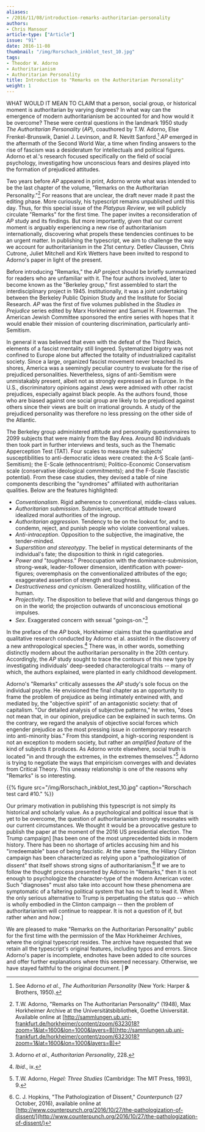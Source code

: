 ```yaml
---
aliases:
- /2016/11/08/introduction-remarks-authoritarian-personality
authors:
- Chris Mansour
article-type: ["Article"]
issue: "91"
date: 2016-11-08
thumbnail: "/img/Rorschach_inkblot_test_10.jpg"
tags:
- Theodor W. Adorno
- Authoritarianism
- Authoritarian Personality
title: Introduction to "Remarks on the Authoritarian Personality"
weight: 1
---
```


WHAT WOULD IT MEAN TO CLAIM that a person, social group, or historical moment is authoritarian by varying degrees? In what way can the emergence of modern authoritarianism be accounted for and how would it be overcome? These were central questions in the landmark 1950 study *The Authoritarian Personality* (*AP*), coauthored by T.W. Adorno, Else Frenkel-Brunswik, Daniel J. Levinson, and R. Nevitt Sanford.[^1] *AP* emerged in the aftermath of the Second World War, a time when finding answers to the rise of fascism was a desideratum for intellectuals and political figures. Adorno et al.'s research focused specifically on the field of social psychology, investigating how unconscious fears and desires played into the formation of prejudiced attitudes.

Two years before *AP* appeared in print, Adorno wrote what was intended to be the last chapter of the volume, "Remarks on the Authoritarian Personality."[^2] For reasons that are unclear, the draft never made it past the editing phase. More curiously, his typescript remains unpublished until this day. Thus, for this special issue of the *Platypus Review*, we will publicly circulate "Remarks" for the first time. The paper invites a reconsideration of *AP* study and its findings. But more importantly, given that our current moment is arguably experiencing a new rise of authoritarianism internationally, discovering what propels these tendencies continues to be an urgent matter. In publishing the typescript, we aim to challenge the way we account for authoritarianism in the 21st century. Detlev Claussen, Chris Cutrone, Juliet Mitchell and Kirk Wetters have been invited to respond to Adorno's paper in light of the present.

Before introducing "Remarks," the *AP* project should be briefly summarized for readers who are unfamiliar with it. The four authors involved, later to become known as the "Berkeley group," first assembled to start the interdisciplinary project in 1945. Institutionally, it was a joint undertaking between the Berkeley Public Opinion Study and the Institute for Social Research. *AP* was the first of five volumes published in the *Studies in Prejudice* series edited by Marx Horkheimer and Samuel H. Flowerman. The American Jewish Committee sponsored the entire series with hopes that it would enable their mission of countering discrimination, particularly anti-Semitism.

In general it was believed that even with the defeat of the Third Reich, elements of a fascist mentality still lingered. Systematized bigotry was not confined to Europe alone but affected the totality of industrialized capitalist society. Since a large, organized fascist movement never breached its shores, America was a seemingly peculiar country to evaluate for the rise of prejudiced personalities. Nevertheless, signs of anti-Semitism were unmistakably present, albeit not as strongly expressed as in Europe. In the U.S., discriminatory opinions against Jews were admixed with other racist prejudices, especially against black people. As the authors found, those who are biased against one social group are likely to be prejudiced against others since their views are built on irrational grounds. A study of the prejudiced personality was therefore no less pressing on the other side of the Atlantic.

The Berkeley group administered attitude and personality questionnaires to 2099 subjects that were mainly from the Bay Area. Around 80 individuals then took part in further interviews and tests, such as the Thematic Apperception Test (TAT). Four scales to measure the subjects' susceptibilities to anti-democratic ideas were created: the A-S Scale (anti-Semitism); the E-Scale (ethnocentrism); Politico-Economic Conservatism scale (conservative ideological commitments); and the F-Scale (fascistic potential). From these case studies, they devised a table of nine components describing the "syndromes" affiliated with authoritarian qualities. Below are the features highlighted:

- *Conventionalism*. Rigid adherence to conventional, middle-class values.
- *Authoritarian submission*. Submissive, uncritical attitude toward idealized moral authorities of the ingroup.
- *Authoritarian aggression*. Tendency to be on the lookout for, and to condemn, reject, and punish people who violate conventional values.
- *Anti-intraception*. Opposition to the subjective, the imaginative, the tender-minded.
- *Superstition and stereotypy*. The belief in mystical determinants of the individual's fate; the disposition to think in rigid categories.
- *Power and* "*toughness*." Preoccupation with the dominance-submission, strong-weak, leader-follower dimension, identification with power-figures; overemphasis on the conventionalized attributes of the ego; exaggerated assertion of strength and toughness.
- *Destructiveness and cynicism*. Generalized hostility, vilification of the human.
- *Projectivity*. The disposition to believe that wild and dangerous things go on in the world; the projection outwards of unconscious emotional impulses.
- *Sex*. Exaggerated concern with sexual "goings-on."[^3]

In the preface of the *AP* book, Horkheimer claims that the quantitative and qualitative research conducted by Adorno et al. assisted in the discovery of a new anthropological species.[^4] There was, in other words, something distinctly modern about the authoritarian personality in the 20th century. Accordingly, the *AP* study sought to trace the contours of this new type by investigating individuals' deep-seeded characterological traits -- many of which, the authors explained, were planted in early childhood development.

Adorno's "Remarks" critically assesses the *AP* study's sole focus on the individual psyche. He envisioned the final chapter as an opportunity to frame the problem of prejudice as being intimately entwined with, and mediated by, the "objective spirit" of an antagonistic society: that of capitalism. "Our detailed analysis of subjective patterns," he writes, "does not mean that, in our opinion, prejudice can be explained in such terms. On the contrary, we regard the analysis of objective social forces which engender prejudice as the most pressing issue in contemporary research into anti-minority bias." From this standpoint, a high-scoring respondent is not an exception to modern society, but rather an *amplified feature* of the kind of subjects it produces. As Adorno wrote elsewhere, social truth is located "in and through the extremes, in the extremes themselves."[^5] Adorno is trying to negotiate the ways that empiricism converges with and deviates from Critical Theory. This uneasy relationship is one of the reasons why "Remarks" is so interesting.

{{% figure src="/img/Rorschach_inkblot_test_10.jpg" caption="Rorschach test card #10." %}}

Our primary motivation in publishing this typescript is not simply its historical and scholarly value. As a psychological and political issue that is yet to be overcome, the question of authoritarianism strongly resonates with our current circumstances. We thought it would be a provocative gesture to publish the paper at the moment of the 2016 US presidential election. The Trump campaign] [has been one of the most unprecedented bids in modern history. There has been no shortage of articles accusing him and his "irredeemable" base of being fascistic. At the same time, the Hillary Clinton campaign has been characterized as relying upon a "pathologization of dissent" that itself shows strong signs of authoritarianism.[^6] If we are to follow the thought process presented by Adorno in "Remarks," then it is not enough to psychologize the character-type of the modern American voter. Such "diagnoses" must also take into account how these phenomena are symptomatic of a faltering political system that has no Left to lead it. When the only serious alternative to Trump is perpetuating the status quo -- which is wholly embodied in the Clinton campaign -- then the problem of authoritarianism will continue to reappear. It is not a question of if, but rather *when* and *how*.]

We are pleased to make "Remarks on the Authoritarian Personality" public for the first time with the permission of the Max Horkheimer Archives, where the original typescript resides. The archive have requested that we retain all the typescript's original features, including typos and errors. Since Adorno's paper is incomplete, endnotes have been added to cite sources and offer further explanations where this seemed necessary. Otherwise, we have stayed faithful to the original document. | **P**

[^1]: See Adorno *et al*., *The Authoritarian Personality* (New York: Harper & Brothers, 1950).

[^2]: T.W. Adorno, "Remarks on The Authoritarian Personality" (1948), Max Horkheimer Archive at the Universitätsbibliothek, Goethe Universität. Available online at [http://sammlungen.ub.uni-frankfurt.de/horkheimer/content/zoom/6323018?zoom=1&lat=1600&lon=1000&layers=B](http://sammlungen.ub.uni-frankfurt.de/horkheimer/content/zoom/6323018?zoom=1&lat=1600&lon=1000&layers=B)

[^3]: Adorno *et al*., *Authoritarian Personality*, 228.

[^4]: *Ibid*., ix.

[^5]: T.W. Adorno, *Hegel: Three Studies* (Cambridge: The MIT Press, 1993), 9.

[^6]: C. J. Hopkins, "The Pathologization of Dissent," *Counterpunch* (27 October, 2016), available online at [http://www.counterpunch.org/2016/10/27/the-pathologization-of-dissent/](http://www.counterpunch.org/2016/10/27/the-pathologization-of-dissent/)
